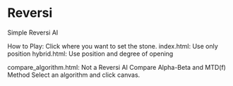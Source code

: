 # Reversi

Simple Reversi AI

How to Play: Click where you want to set the stone.
index.html:
	Use only position
hybrid.html:
	Use position and degree of opening

compare_algorithm.html:
	Not a Reversi AI
	Compare Alpha-Beta and MTD(f) Method
	Select an algorithm and click canvas.
